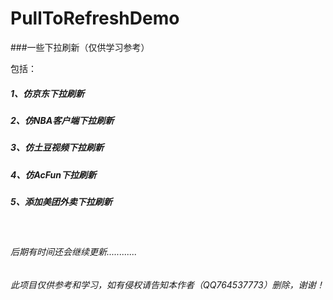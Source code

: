 # PullToRefreshDemo
###一些下拉刷新（仅供学习参考）

包括：

##### 1、仿京东下拉刷新
##### 2、仿NBA客户端下拉刷新
##### 3、仿土豆视频下拉刷新
##### 4、仿AcFun下拉刷新
##### 5、添加美团外卖下拉刷新  
   
###### 后期有时间还会继续更新............

###### 此项目仅供参考和学习，如有侵权请告知本作者（QQ764537773）删除，谢谢！
